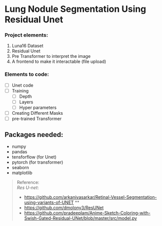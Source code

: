 # Lung Nodule Segmentation Using Residual Unet

### Project elements:
1. Luna16 Dataset
2. Residual Unet
3. Pre Transformer to interpret the image
4. A frontend to make it interactable (file upload)
### Elements to code:
- [ ] Unet code
- [ ] Training
  - [ ] Depth
  - [ ] Layers
  - [ ] Hyper parameters
- [ ] Creating Different Masks
- [ ] pre-trained Transformer

**Packages needed**:
---
- numpy
- pandas
- tensforflow (for Unet)
- pytorch (for transformer)
- seaborn
- matplotlib
  
> Reference: <br>
> *Res U-net*:
> -  https://github.com/arkanivasarkar/Retinal-Vessel-Segmentation-using-variants-of-UNET **
> - https://github.com/dmolony3/ResUNet
> - https://github.com/pradeeplam/Anime-Sketch-Coloring-with-Swish-Gated-Residual-UNet/blob/master/src/model.py